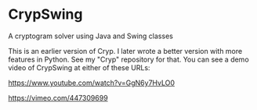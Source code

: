# CrypSwing
A cryptogram solver using Java and Swing classes

This is an earlier version of Cryp. I later wrote a better version with more features in Python. See my "Cryp" repository for that.
You can see a demo video of CrypSwing at either of these URLs:

https://www.youtube.com/watch?v=GgN6y7HvLO0

https://vimeo.com/447309699
